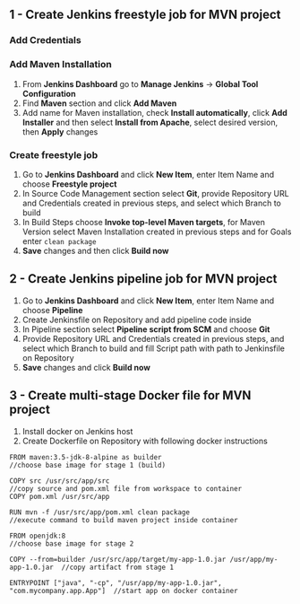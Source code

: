 ## 1 - Create Jenkins freestyle job for MVN project

### Add Credentials

### Add Maven Installation

1) From **Jenkins Dashboard** go to **Manage Jenkins** -> **Global Tool Configuration**
2) Find **Maven** section and click **Add Maven**
3) Add name for Maven installation, check **Install automatically**, click **Add Installer** and then select **Install from Apache**, select desired version, then **Apply** changes

### Create freestyle job

1) Go to **Jenkins Dashboard** and click **New Item**, enter Item Name and choose **Freestyle project**
2) In Source Code Management section select **Git**, provide Repository URL and Credentials created in previous steps, and select which Branch to build
3) In Build Steps choose **Invoke top-level Maven targets**, for Maven Version select Maven Installation created in previous steps and for Goals enter `clean package`
4) **Save** changes and then click **Build now**

## 2 - Create Jenkins pipeline job for MVN project

1) Go to **Jenkins Dashboard** and click **New Item**, enter Item Name and choose **Pipeline**
2) Create Jenkinsfile on Repository and add pipeline code inside
3) In Pipeline section select **Pipeline script from SCM** and choose **Git**
4) Provide Repository URL and Credentials created in previous steps, and select which Branch to build and fill Script path with path to Jenkinsfile on Repository
5) **Save** changes and click **Build now**


## 3 - Create multi-stage Docker file for MVN project

1) Install docker on Jenkins host
2) Create Dockerfile on Repository with following docker instructions

```
FROM maven:3.5-jdk-8-alpine as builder                                          //choose base image for stage 1 (build)
                                                      
COPY src /usr/src/app/src                                                       //copy source and pom.xml file from workspace to container    
COPY pom.xml /usr/src/app

RUN mvn -f /usr/src/app/pom.xml clean package                                   //execute command to build maven project inside container

FROM openjdk:8                                                                  //choose base image for stage 2
  
COPY --from=builder /usr/src/app/target/my-app-1.0.jar /usr/app/my-app-1.0.jar  //copy artifact from stage 1

ENTRYPOINT ["java", "-cp", "/usr/app/my-app-1.0.jar", "com.mycompany.app.App"]  //start app on docker container
```
